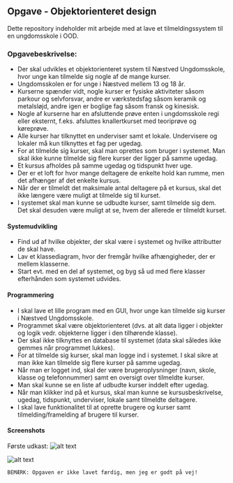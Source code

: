 ## Opgave - Objektorienteret design

Dette repository indeholder mit arbejde med at lave et tilmeldingssystem til en ungdomsskole i OOD.

### Opgavebeskrivelse:
* Der skal udvikles et objektorienteret system til Næstved Ungdomsskole, hvor unge kan tilmelde sig nogle af de mange kurser.
* Ungdomsskolen er for unge i Næstved mellem 13 og 18 år.
* Kurserne spænder vidt, nogle kurser er fysiske aktiviteter såsom parkour og selvforsvar, andre er værkstedsfag såsom keramik og metalsløjd, andre igen er boglige fag såsom fransk og kinesisk.
* Nogle af kurserne har en afsluttende prøve enten i ungdomsskole regi eller eksternt, f.eks. afsluttes knallertkurset med teoriprøve og køreprøve.
* Alle kurser har tilknyttet en underviser samt et lokale. Undervisere og lokaler må kun tilknyttes et fag per ugedag.
* For at tilmelde sig kurser, skal man oprettes som bruger i systemet. Man skal ikke kunne tilmelde sig flere kurser der ligger på samme ugedag.
* Et kursus afholdes på samme ugedag og tidspunkt hver uge.
* Der er et loft for hvor mange deltagere de enkelte hold kan rumme, men det afhænger af det enkelte kursus.
* Når der er tilmeldt det maksimale antal deltagere på et kursus, skal det ikke længere være muligt at tilmelde sig til kurset. 
* I systemet skal man kunne se udbudte kurser, samt tilmelde sig dem. Det skal desuden være muligt at se, hvem der allerede er tilmeldt kurset.


#### Systemudvikling
* Find ud af hvilke objekter, der skal være i systemet og hvilke attributter de skal have.
* Lav et klassediagram, hvor der fremgår hvilke afhængigheder, der er mellem klasserne.
* Start evt. med en del af systemet, og byg så ud med flere klasser efterhånden som systemet udvides.

#### Programmering
* I skal lave et lille program med en GUI, hvor unge kan tilmelde sig kurser i Næstved Ungdomsskole.
* Programmet skal være objektorienteret (dvs. at alt data ligger i objekter og logik vedr. objekterne ligger i den tilhørende klasse).
* Der skal ikke tilknyttes en database til systemet (data skal således ikke gemmes når programmet lukkes). 
* For at tilmelde sig kurser, skal man logge ind i systemet. I skal sikre at man ikke kan tilmelde sig flere kurser på samme ugedag.
* Når man er logget ind, skal der være brugeroplysninger (navn, skole, klasse og telefonnummer) samt en oversigt over tilmeldte kurser.
* Man skal kunne se en liste af udbudte kurser inddelt efter ugedag. 
* Når man klikker ind på et kursus, skal man kunne se kursusbeskrivelse, ugedag, tidspunkt, underviser, lokale samt tilmeldte deltagere.
* I skal lave funktionalitet til at oprette brugere og kurser samt tilmelding/framelding af brugere til kurser.

#### Screenshots

Første udkast:
![alt text](https://i.imgur.com/jQOdjWj.png "Udkast 1")

![alt text](https://i.imgur.com/kJrz2vj.png "Udviklet af dani832m")

    BEMÆRK: Opgaven er ikke lavet færdig, men jeg er godt på vej!